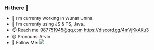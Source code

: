 ### Hi there 👋
- 🔭 I’m currently working in Wuhan China.
- 🌱 I’m currently using JS & TS, Java。
- 📫 Reach me: 987751945@qq.com https://discord.gg/4mVjKkAKu3
- 😄 Pronouns: Arvin
- 👏 Follow Me: [![](https://img.shields.io/github/followers/iconFehu?label=follow%20me&style=social)](https://github.com/iconFehu/)


<!--
**iconFehu/iconFehu** is a ✨ _special_ ✨ repository because its `README.md` (this file) appears on your GitHub profile.

Here are some ideas to get you started:

- 🔭 I’m currently working on Wuhan China
- 🌱 I’m currently learning Java/C++
- 👯 I’m looking to collaborate on ...
- 🤔 I’m looking for help with ...
- 💬 Ask me about ...
- 📫 How to reach me: ...
- 😄 Pronouns: ...
- ⚡ Fun fact: ...
-->
